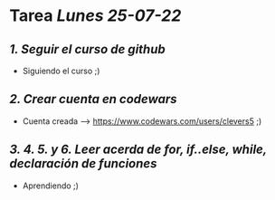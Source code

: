 # Tarea *Lunes 25-07-22*

## *1. Seguir el curso de github*

- Siguiendo el curso ;)

## *2. Crear cuenta en codewars*

- Cuenta creada --> https://www.codewars.com/users/clevers5 ;)

## *3. 4. 5. y 6. Leer acerda de for, if..else, while, declaración de funciones*

- Aprendiendo ;)